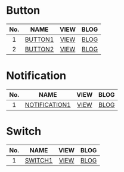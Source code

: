 # Button

| No.  |  NAME                                                         |  VIEW                                                         |  BLOG                                                      |
|:----:|:-------------------------------------------------------------:|:-------------------------------------------------------------:|:----------------------------------------------------------:|
|  1   |  [BUTTON1](https://github.com/rudtn082/UI/tree/main/button1)  |  [VIEW](https://rudtn082.github.io/UI/button1/button1.html)   | [BLOG](https://kxxxgs.tistory.com/3)                       |
|  2   |  [BUTTON2](https://github.com/rudtn082/UI/tree/main/button2)  |  [VIEW](https://rudtn082.github.io/UI/button2/button2.html)   | [BLOG](https://kxxxgs.tistory.com/4)                  	    |


# Notification

| No.  |  NAME                                                                     |  VIEW                                                                     |  BLOG                                                      |
|:----:|:-------------------------------------------------------------------------:|:-------------------------------------------------------------------------:|:----------------------------------------------------------:|
|  1   |  [NOTIFICATION1](https://github.com/rudtn082/UI/tree/main/notification1)  |  [VIEW](https://rudtn082.github.io/UI/notification1/notification1.html)   | [BLOG](https://kxxxgs.tistory.com/5)                       |


# Switch

| No.  |  NAME                                                         |  VIEW                                                         |  BLOG                                                      |
|:----:|:-------------------------------------------------------------:|:-------------------------------------------------------------:|:----------------------------------------------------------:|
|  1   |  [SWITCH1](https://github.com/rudtn082/UI/tree/main/switch1)  |  [VIEW](https://rudtn082.github.io/UI/switch1/switch1.html)   | [BLOG](https://kxxxgs.tistory.com/6)                       |

